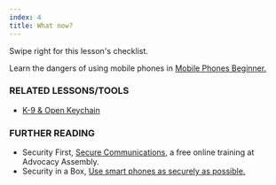 ```yaml
---
index: 4
title: What now?
---
```

Swipe right for this lesson's checklist.

Learn the dangers of using mobile phones in [Mobile Phones Beginner.](umbrella://communications/mobile-phones/beginner)

### RELATED LESSONS/TOOLS

*   [K-9 & Open Keychain](umbrella://tools/encryption/s_k9-apg.md)

### FURTHER READING

* 	Security First, [Secure Communications](https://advocacyassembly.org/en/courses/33/#/chapter/1/lesson/1), a free online training at Advocacy Assembly. 
*   Security in a Box, [Use smart phones as securely as possible.](https://securityinabox.org/en/guide/smartphones)